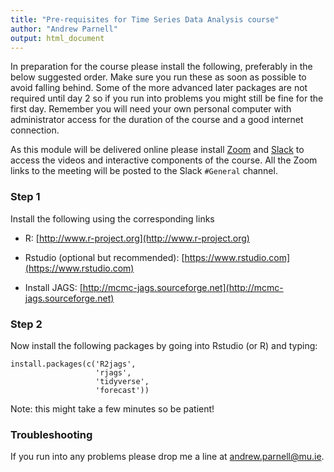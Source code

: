 ```yaml
---
title: "Pre-requisites for Time Series Data Analysis course"
author: "Andrew Parnell"
output: html_document
---
```


In preparation for the course please install the following, preferably in the below suggested order. Make sure you run these as soon as possible to avoid falling behind. Some of the more advanced later packages are not required until day 2 so if you run into problems you might still be fine for the first day. Remember you will need your own personal computer with administrator access for the duration of the course and a good internet connection.

As this module will be delivered online please install [Zoom](https://www.zoom.us) and [Slack](https://slack.com) to access the videos and interactive components of the course. All the Zoom links to the meeting will be posted to the Slack `#General` channel.

### Step 1

Install the following using the corresponding links

-	R: [http://www.r-project.org](http://www.r-project.org)

-	Rstudio (optional but recommended): [https://www.rstudio.com](https://www.rstudio.com)

- Install JAGS: [http://mcmc-jags.sourceforge.net](http://mcmc-jags.sourceforge.net)

### Step 2

Now install the following packages by going into Rstudio (or R) and typing:
```{r,eval=FALSE}
install.packages(c('R2jags', 
                   'rjags', 
                   'tidyverse', 
                   'forecast'))
```

Note: this might take a few minutes so be patient!

### Troubleshooting

If you run into any problems please drop me a line at <andrew.parnell@mu.ie>.

